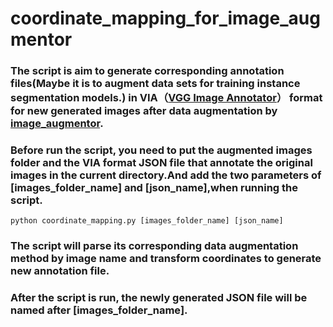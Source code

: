 # coordinate_mapping_for_image_augmentor
### The script is aim to generate corresponding annotation files(Maybe it is to augment data sets for training instance segmentation models.) in VIA（[VGG Image Annotator](http://www.robots.ox.ac.uk/~vgg/software/via/via.html)） format for new generated images after data augmentation by [image_augmentor](https://github.com/codebox/image_augmentor).

### Before run the script, you need to put the augmented images folder and the VIA format JSON file that annotate the original images in the current directory.And add the two parameters of [images_folder_name] and [json_name],when running the script.
```
python coordinate_mapping.py [images_folder_name] [json_name]
```
 
### The script will parse its corresponding data augmentation method by image name and transform coordinates to generate new annotation file.

### After the script is run, the newly generated JSON file will be named after [images_folder_name].


